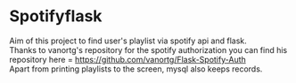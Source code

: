 # Spotifyflask
Aim of this project to find user's playlist via spotify api and flask. <br>
Thanks to vanortg's repository for the spotify authorization you can find his repository here = https://github.com/vanortg/Flask-Spotify-Auth <br>
Apart from printing playlists to the screen, mysql also keeps records. 
